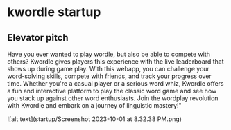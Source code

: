 # kwordle startup


## Elevator pitch

Have you ever wanted to play wordle, but also be able to compete with others? Kwordle gives players this experience with the live leaderboard that shows up during game play. With this webapp, you can challenge your word-solving skills, compete with friends, and track your progress over time. Whether you're a casual player or a serious word whiz, Kwordle offers a fun and interactive platform to play the classic word game and see how you stack up against other word enthusiasts. Join the wordplay revolution with Kwordle and embark on a journey of linguistic mastery!"

![alt text](startup/Screenshot 2023-10-01 at 8.32.38 PM.png)

